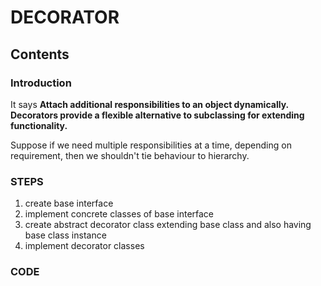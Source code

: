 # DECORATOR

## Contents

### Introduction

It says **Attach additional responsibilities to an object dynamically. Decorators
provide a flexible alternative to subclassing for extending functionality.**

Suppose if we need multiple responsibilities at a time, depending on requirement, then we shouldn't tie behaviour to hierarchy.

### STEPS

1. create base interface
2. implement concrete classes of base interface
3. create abstract decorator class extending base class and also having base class instance
4. implement decorator classes

### CODE
